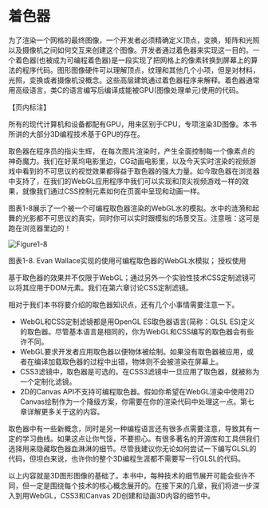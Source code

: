 # 着色器

为了渲染一个网格的最终图像，一个开发者必须精确定义顶点，变换，矩阵和光照以及摄像机之间如何交互来创建这个图像。开发者通过着色器来实现这一目的。一个着色器(也被成为可编程着色器)是一段实现了把网格上的像素转换到屏幕上的算法的程序代码。图形图像硬件可以理解顶点，纹理和其他几个小项，但是对材料，光照，变换或者摄像机没概念。这些高层建筑通过着色器程序来解释。着色器通常用高级语言，类C的语言编写后编译成能被GPU(图像处理单元)使用的代码。

【页内标注】

所有的现代计算机和设备都配有GPU，用来区别于CPU，专项渲染3D图像。本书所讲的大部分3D编程技术基于GPU的存在。

取色器在程序员的指尖生辉， 在每次图片渲染时，产生全面控制每一个像素点的神奇魔力。我们在好莱坞电影里边，CG动画电影里，以及今天实时渲染的视频游戏中看到的不可思议的视觉效果都得益于取色器的强大力量。如今取色器在浏览器中支持了，在我们的WebGL应用程序中我们可以实现和顶尖视频游戏一样的效果，就像我们通过CSS控制元素如何在页面中呈现和动画一样。

图表1-8展示了一个被一个可编程取色器渲染的WebGL水的模拟。水中的涟漪和起舞的光影都不可思议的真实，同时你可以实时跟模拟的场景交互。注意哦：这可是跑在浏览器里边的！

![Figure1-8](http://materliu.github.io/Programming-3D-Applications-With-HTML5-and-WebGL/assets/Chapter1-Introduction/figure1-8.png)

图表1-8. Evan Wallace实现的使用可编程取色器的WebGL水模拟； 授权使用

基于取色器的效果并不仅限于WebGL；通过另外一个实验性技术CSS定制滤镜可以将其应用于DOM元素。我们在第六章讨论CSS定制滤镜。

相对于我们本书将要介绍的取色器知识点，还有几个小事情需要注意一下。

* WebGL和CSS定制滤镜都是用OpenGL ES取色器语言(简称：GLSL ES)定义的取色器。尽管基本语言是相同的，你为WebGL和CSS编写的取色器会有些许不同。
* WebGL要求开发者应用取色器以便物体被绘制。如果没有取色器被应用，或者在编译加载取色器的过程中出错，物体则不会被渲染在屏幕上。
* CSS3滤镜中，取色器是可选的。在CSS3滤镜中一旦应用了取色器，就被称为一个定制化滤镜。
* 2D的Canvas API不支持可编程取色器。假如你希望在WebGL渲染中使用2D Canvas绘制作为一个降级方案，你需要在你的渲染代码中处理这一点。第七章详解更多关于这的内容。

取色器中有一些新概念，同时是另一种编程语言还有很多点需要注意，导致其有一定的学习曲线。如果这点让你气馁，不要担心。有很多著名的开源库和工具供我们选择用来隐藏取色器血淋淋的细节。尽管我建议你无论如何尝试一下编写GLSL的代码，但坦白来说，也许你的整个3D编程生涯都不需要写一行GLSL的代码。

以上内容就是3D图形图像的基础了。本书中，每种技术的细节展开可能会些许不同，但一定是围绕每个技术的核心概念展开的。在接下来的几章，我们将进一步深入到用WebGL，CSS3和Canvas 2D创建和动画3D内容的细节中。

